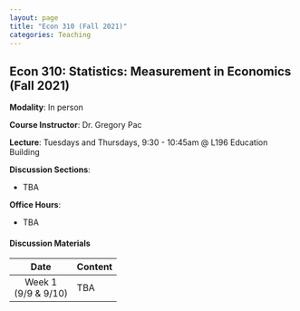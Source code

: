 ```yaml
---
layout: page
title: "Econ 310 (Fall 2021)"
categories: Teaching
---
```


## Econ 310: Statistics: Measurement in Economics (Fall 2021)

**Modality**: In person

**Course Instructor**: Dr. Gregory Pac

**Lecture**: Tuesdays and Thursdays, 9:30 - 10:45am @ L196 Education Building

**Discussion Sections**: 

* TBA

**Office Hours**: 

* TBA

#### Discussion Materials

|     Date    |                     Content                     |
|:-----------:|	:---------------------------------------------- |
| Week 1 <br> (9/9 & 9/10) | TBA |